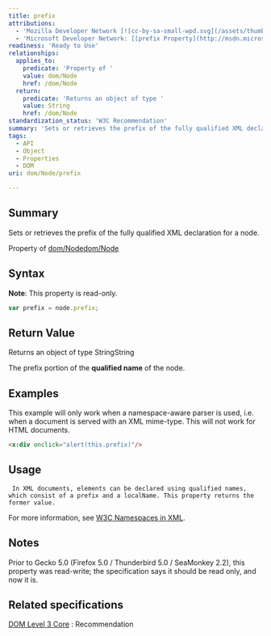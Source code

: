 ```yaml
---
title: prefix
attributions:
  - 'Mozilla Developer Network [![cc-by-sa-small-wpd.svg](/assets/thumb/8/8c/cc-by-sa-small-wpd.svg/120px-cc-by-sa-small-wpd.svg.png)](http://creativecommons.org/licenses/by-sa/3.0/us/): [[Node.prefix](https://developer.mozilla.org/en-US/docs/Web/API/Node.prefix) Article]'
  - 'Microsoft Developer Network: [[prefix Property](http://msdn.microsoft.com/en-us/library/ie/ff974772(v=vs.85).aspx) Article]'
readiness: 'Ready to Use'
relationships:
  applies_to:
    predicate: 'Property of '
    value: dom/Node
    href: /dom/Node
  return:
    predicate: 'Returns an object of type '
    value: String
    href: /dom/Node
standardization_status: 'W3C Recommendation'
summary: 'Sets or retrieves the prefix of the fully qualified XML declaration for a node.'
tags:
  - API
  - Object
  - Properties
  - DOM
uri: dom/Node/prefix

---
```

## <span>Summary</span>

Sets or retrieves the prefix of the fully qualified XML declaration for a node.

Property of [dom/Node](/dom/Node)[dom/Node](/dom/Node)

## <span>Syntax</span>

**Note**: This property is read-only.

``` js
var prefix = node.prefix;
```

## <span>Return Value</span>

Returns an object of type StringString

The prefix portion of the **qualified name** of the node.

## <span>Examples</span>

This example will only work when a namespace-aware parser is used, i.e. when a document is served with an XML mime-type. This will not work for HTML documents.

``` html
<x:div onclick="alert(this.prefix)"/>
```

## <span>Usage</span>

     In XML documents, elements can be declared using qualified names, which consist of a prefix and a localName. This property returns the former value.

For more information, see [W3C Namespaces in XML](http://go.microsoft.com/fwlink/p/?linkid=203781).

## <span>Notes</span>

Prior to Gecko 5.0 (Firefox 5.0 / Thunderbird 5.0 / SeaMonkey 2.2), this property was read-write; the specification says it should be read only, and now it is.

## <span>Related specifications</span>

[DOM Level 3 Core](http://www.w3.org/TR/DOM-Level-3-Core/)
:   Recommendation
